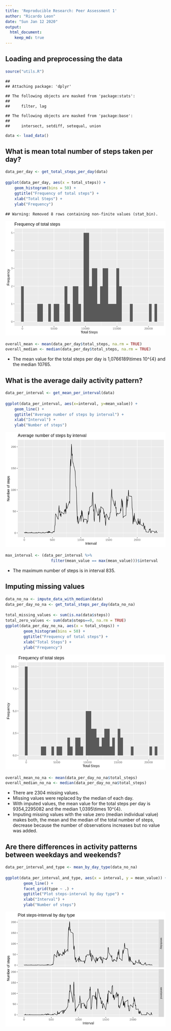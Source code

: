 ```yaml
---
title: 'Reproducible Research: Peer Assessment 1'
author: "Ricardo Leon"
date: "Sun Jan 12 2020"
output: 
  html_document:
    keep_md: true
---
```



## Loading and preprocessing the data

```r
source("utils.R")
```

```
## 
## Attaching package: 'dplyr'
```

```
## The following objects are masked from 'package:stats':
## 
##     filter, lag
```

```
## The following objects are masked from 'package:base':
## 
##     intersect, setdiff, setequal, union
```

```r
data <- load_data()
```


## What is mean total number of steps taken per day?

```r
data_per_day <- get_total_steps_per_day(data)

ggplot(data_per_day, aes(x = total_steps)) +
    geom_histogram(bins = 50) +
    ggtitle("Frequency of total steps") +
    xlab("Total Steps") +
    ylab("Frequency")
```

```
## Warning: Removed 8 rows containing non-finite values (stat_bin).
```

![](PA1_template_files/figure-html/unnamed-chunk-2-1.png)<!-- -->

```r
overall_mean <- mean(data_per_day$total_steps, na.rm = TRUE)
overall_median <- median(data_per_day$total_steps, na.rm = TRUE)
```

- The mean value for the total steps per day is 1,0766189\times 10^{4} and the median 10765.


## What is the average daily activity pattern?

```r
data_per_interval <- get_mean_per_interval(data)

ggplot(data_per_interval, aes(x=interval, y=mean_value)) +
    geom_line() +
    ggtitle("Average number of steps by interval") +
    xlab("Interval") +
    ylab("Number of steps")
```

![](PA1_template_files/figure-html/unnamed-chunk-3-1.png)<!-- -->

```r
max_interval <- (data_per_interval %>%
                    filter(mean_value == max(mean_value)))$interval
```

- The maximum number of steps is in interval 835.


## Imputing missing values

```r
data_no_na <- impute_data_with_median(data)
data_per_day_no_na <- get_total_steps_per_day(data_no_na)

total_missing_values <- sum(is.na(data$steps))
total_zero_values <- sum(data$steps==0, na.rm = TRUE)
ggplot(data_per_day_no_na, aes(x = total_steps)) +
        geom_histogram(bins = 50) +
        ggtitle("Frequency of total steps") +
        xlab("Total Steps") +
        ylab("Frequency")
```

![](PA1_template_files/figure-html/unnamed-chunk-4-1.png)<!-- -->

```r
overall_mean_no_na <- mean(data_per_day_no_na$total_steps)
overall_median_no_na <- median(data_per_day_no_na$total_steps)
```

- There are 2304 missing values.
- Missing values were replaced by the median of each day.
- With imputed values, the mean value for the total steps per day is 9354,2295082 and the median 1,0395\times 10^{4}.
- Imputing missing values with the value zero (median individual value) makes both, the mean and the median of the total number of steps, decrease because the number of observations increases but no value was added.


## Are there differences in activity patterns between weekdays and weekends?

```r
data_per_interval_and_type <- mean_by_day_type(data_no_na)

ggplot(data_per_interval_and_type, aes(x = interval, y = mean_value)) +
        geom_line() +
        facet_grid(type ~ .) +
        ggtitle("Plot steps-interval by day type") +
        xlab("Interval") +
        ylab("Number of steps")
```

![](PA1_template_files/figure-html/unnamed-chunk-5-1.png)<!-- -->
